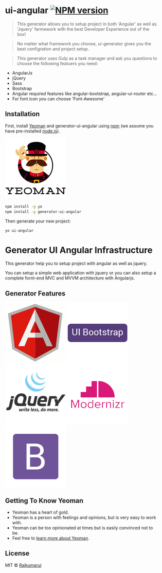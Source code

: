 # ui-angular [![NPM version][npm-image]][npm-url]
> This generator allows you to setup project in both 'Angular' as well as 'Jquery' farmework with the best Developer Experience out of the box! 

>No matter what framework you choose, ui-generator gives you the best configration and project setup.

>This generator uses Gulp as a task manager and ask you questions to choose the following featuers you need:
- AngularJs
- jQuery
- Sass
- Bootstrap
- Angular required features like angular-bootstrap, angular-ui-router etc...
- For font icon you can choose 'Font-Awesome'

## Installation

First, install [Yeoman](http://yeoman.io) and generator-ui-angular using [npm](https://www.npmjs.com/) (we assume you have pre-installed [node.js](https://nodejs.org/)).

[![yeoman](https://github.com/RajkumarUI/rajkumarui.github.io/blob/master/assets/img/yeoman.png)](http://yeoman.io/)

```bash
npm install -g yo
npm install -g generator-ui-angular
```

Then generate your new project:

```bash
yo ui-angular
```

# Generator UI Angular Infrastructure

This generator help you to setup project with angular as well as jquery.

You can setup a simple web application with jquery or you can also setup a complete fornt-end MVC and MVVM architecture with Angularjs. 

## Generator Features
[![angularjs](https://github.com/RajkumarUI/rajkumarui.github.io/blob/master/assets/img/angular.png)](https://angularjs.org/)
[![uibootstrap](https://github.com/RajkumarUI/rajkumarui.github.io/blob/master/assets/img/ui-bootstrap.png)](https://angular-ui.github.io/bootstrap/)
[![jquery](https://github.com/RajkumarUI/rajkumarui.github.io/blob/master/assets/img/jquery.png)](https://jquery.com/)
[![modernizr](https://github.com/RajkumarUI/rajkumarui.github.io/blob/master/assets/img/modernizr.png)](https://modernizr.com/)
[![bootstrap](https://github.com/RajkumarUI/rajkumarui.github.io/blob/master/assets/img/bootstrap.png)](http://getbootstrap.com/)
## Getting To Know Yeoman

 * Yeoman has a heart of gold.
 * Yeoman is a person with feelings and opinions, but is very easy to work with.
 * Yeoman can be too opinionated at times but is easily convinced not to be.
 * Feel free to [learn more about Yeoman](http://yeoman.io/).

## License

MIT © [Rajkumarui](https://rajkumarui.github.io/)


[npm-image]: https://badge.fury.io/js/generator-ui-angular.svg
[npm-url]: https://npmjs.org/package/generator-ui-angular

